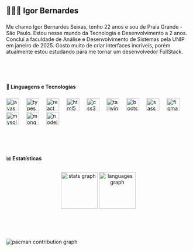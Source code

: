 <h2 align="left">🧑🏻‍💻 Igor Bernardes</h2>

###

<p align="left">Me chamo Igor Bernardes Seixas, tenho 22 anos e sou de Praia Grande - São Paulo. Estou nesse mundo da Tecnologia e Desenvolvimento a 2 anos. Concluí a faculdade de Análise e Desenvolvimento de Sistemas pela UNIP em janeiro de 2025. Gosto muito de criar interfaces incríveis, porém atualmente estou estudando para me tornar um desenvolvedor FullStack.</p>

###

<br clear="both">

<h1 align="left"></h1>

###

<h4 align="left">🤖 Linguagens e Tecnologias</h4>

###

<div align="left">
  <img src="https://cdn.jsdelivr.net/gh/devicons/devicon/icons/javascript/javascript-plain.svg" height="35" alt="javascript logo"  />
  <img width="12" />
  <img src="https://cdn.jsdelivr.net/gh/devicons/devicon/icons/typescript/typescript-plain.svg" height="35" alt="typescript logo"  />
  <img width="12" />
  <img src="https://cdn.jsdelivr.net/gh/devicons/devicon/icons/react/react-original.svg" height="35" alt="react logo"  />
  <img width="12" />
  <img src="https://cdn.jsdelivr.net/gh/devicons/devicon/icons/html5/html5-plain.svg" height="35" alt="html5 logo"  />
  <img width="12" />
  <img src="https://cdn.jsdelivr.net/gh/devicons/devicon/icons/css3/css3-plain.svg" height="35" alt="css3 logo"  />
  <img width="12" />
  <img src="https://cdn.simpleicons.org/tailwindcss/06B6D4" height="35" alt="tailwindcss logo"  />
  <img width="12" />
  <img src="https://cdn.jsdelivr.net/gh/devicons/devicon/icons/bootstrap/bootstrap-original.svg" height="35" alt="bootstrap logo"  />
  <img width="12" />
  <img src="https://cdn.jsdelivr.net/gh/devicons/devicon/icons/sass/sass-original.svg" height="35" alt="sass logo"  />
  <img width="12" />
  <img src="https://cdn.jsdelivr.net/gh/devicons/devicon/icons/figma/figma-original.svg" height="35" alt="figma logo"  />
  <img width="12" />
  <img src="https://cdn.jsdelivr.net/gh/devicons/devicon/icons/mysql/mysql-original.svg" height="35" alt="mysql logo"  />
  <img width="12" />
  <img src="https://cdn.jsdelivr.net/gh/devicons/devicon/icons/mongodb/mongodb-original.svg" height="35" alt="mongodb logo"  />
  <img width="12" />
  <img src="https://cdn.jsdelivr.net/gh/devicons/devicon/icons/nodejs/nodejs-original.svg" height="35" alt="nodejs logo"  />
</div>

###

<br clear="both">

<h1 align="left"></h1>

###

<h4 align="left">📊 Estatísticas</h4>

###

<div align="center">
  <img src="https://github-readme-stats.vercel.app/api?username=IgorBern02&hide_title=false&hide_rank=false&show_icons=true&include_all_commits=true&count_private=true&disable_animations=false&theme=midnight-purple&locale=pt-br&hide_border=true&order=1" height="100" alt="stats graph"  />
  <img src="https://github-readme-stats.vercel.app/api/top-langs?username=IgorBern02&locale=pt-br&hide_title=false&layout=compact&card_width=320&langs_count=6&theme=midnight-purple&hide_border=true&order=2&custom_title=Tecnologias" height="100" alt="languages graph"  />
</div>

###

<br clear="both">

<h1 align="left"></h1>

###

<picture>
  <source media="(prefers-color-scheme: dark)" srcset="https://raw.githubusercontent.com/IgorBern02/IgorBern02/output/pacman-contribution-graph-dark.svg">
  <source media="(prefers-color-scheme: light)" srcset="https://raw.githubusercontent.com/IgorBern02/IgorBern02/output/pacman-contribution-graph.svg">
  <img alt="pacman contribution graph" src="https://raw.githubusercontent.com/IgorBern02/IgorBern02/output/pacman-contribution-graph.svg">
</picture>

###
